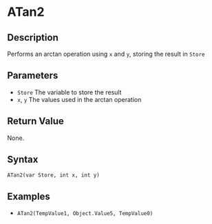 # ATan2

## Description
Performs an arctan operation using `x` and `y`, storing the result in `Store`

## Parameters
- `Store`
The variable to store the result
- `x`, `y`
The values used in the arctan operation

## Return Value
None.

## Syntax
```ATan2(var Store, int x, int y)```

## Examples
- ```ATan2(TempValue1, Object.Value5, TempValue0)```